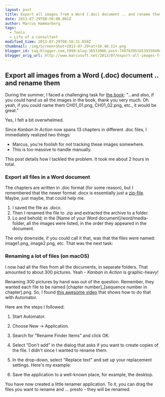 ```yaml
---
layout: post
title: Export all images from a Word (.doc) document .. and rename them
date: 2013-07-29T08:50:00.001Z
author: Marcus Hammarberg
tags:
  - Tools
  - Life of a consultant
modified_time: 2013-07-29T08:50:31.650Z
thumbnail: /img/Screen+Shot+2013-07-29+at+10.48.11+.png
blogger_id: tag:blogger.com,1999:blog-36533086.post-7497639516539350498
blogger_orig_url: http://www.marcusoft.net/2013/07/export-all-images-from-word-doc.html
---
```


## Export all images from a Word (.doc) document .. and rename them

During the summer, I faced a challenging task for [the book](http://bit.ly/theKanbanBook): "...and also, if you could hand us all the images in the book, thank you very much. Oh yeah, if you could name them CH01_01.png, CH01_02.png, etc., it would be great."

Yes, I felt a bit overwhelmed.

Since *Kanban In Action* now spans 13 chapters in different .doc files, I immediately realized two things:

- Marcus, you're foolish for not tracking these images somewhere.
- This is too massive to handle manually.

This post details how I tackled the problem. It took me about 2 hours in total.

### Export all files in a Word document

The chapters are written in .doc format (for some reason), but I remembered that the newer format .docx is essentially just a [zip-file](http://en.wikipedia.org/wiki/Zip_(file_format)). Maybe, just maybe, that could help me.

1. I saved the file as .docx.
2. Then I renamed the file to .zip and extracted the archive to a folder.
3. Lo and behold; in the \[Name of your Word document\]/word/media-folder, all the images were listed, in the order they appeared in the document.

The only downside, if you could call it that, was that the files were named: image1.png, image2.png, etc. That was the next task:

### Renaming a lot of files (on macOS)

I now had all the files from all the documents, in separate folders. That amounted to about 300 pictures. Yeah - *Kanban in Action* is graphic-heavy!

Renaming 300 pictures by hand was out of the question. Remember, they wanted each file to be named \[chapter number\]\_\[sequence number in chapter\].png. So, I found [this awesome video](http://answers.oreilly.com/topic/2619-renaming-multiple-files-in-mac-os-x/) that shows how to do that with Automator.

Here are the steps I followed:

1. Start Automator.
2. Choose New -> Application.
3. Search for "Rename Finder Items" and click OK.
4. Select "Don't add" in the dialog that asks if you want to create copies of the file. I didn't since I wanted to rename them.
5. In the drop-down, select "Replace text" and set up your replacement settings. Here's my example:

6. Save the application to a well-known place, for example, the desktop.

You have now created a little renamer application. To it, you can drag the files you want to rename and ... presto - they will be renamed.
